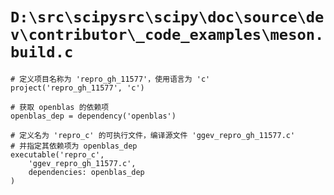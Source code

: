 # `D:\src\scipysrc\scipy\doc\source\dev\contributor\_code_examples\meson.build.c`

```
# 定义项目名称为 'repro_gh_11577'，使用语言为 'c'
project('repro_gh_11577', 'c')

# 获取 openblas 的依赖项
openblas_dep = dependency('openblas')

# 定义名为 'repro_c' 的可执行文件，编译源文件 'ggev_repro_gh_11577.c'
# 并指定其依赖项为 openblas_dep
executable('repro_c',
    'ggev_repro_gh_11577.c',
    dependencies: openblas_dep
)
```